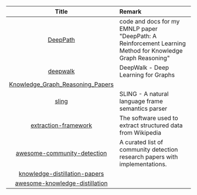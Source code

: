 | Title | Remark |
| :----: | :---- |
|[DeepPath](https://github.com/xwhan/DeepPath)|code and docs for my EMNLP paper "DeepPath: A Reinforcement Learning Method for Knowledge Graph Reasoning"|
|[deepwalk](https://github.com/phanein/deepwalk)|DeepWalk - Deep Learning for Graphs |
|[Knowledge_Graph_Reasoning_Papers](https://github.com/THU-KEG/Knowledge_Graph_Reasoning_Papers)||
|[sling](https://github.com/google/sling)|SLING - A natural language frame semantics parser|
|[extraction-framework](https://github.com/dbpedia/extraction-framework)|The software used to extract structured data from Wikipedia|
|[awesome-community-detection](https://github.com/benedekrozemberczki/awesome-community-detection)|A curated list of community detection research papers with implementations.|
|[knowledge-distillation-papers](https://github.com/lhyfst/knowledge-distillation-papers)||
|[awesome-knowledge-distillation](https://github.com/dkozlov/awesome-knowledge-distillation)||

